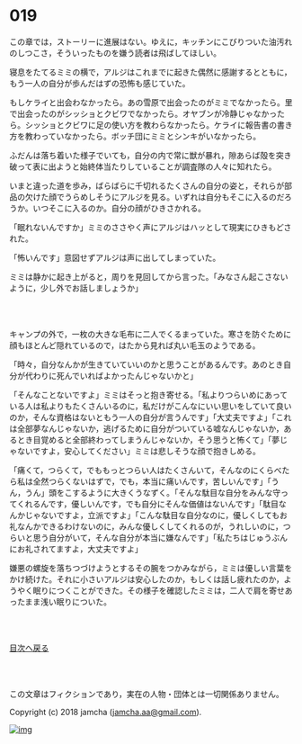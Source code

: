 # 019

この章では，ストーリーに進展はない。ゆえに，キッチンにこびりついた油汚れのしつこさ，そういったものを嫌う読者は飛ばしてほしい。  

寝息をたてるミミの横で，アルジはこれまでに起きた偶然に感謝するとともに，もう一人の自分が歩んだはずの恐怖も感じていた。  

もしケライと出会わなかったら。あの雪原で出会ったのがミミでなかったら。里で出会ったのがシッショとクビワでなかったら。オヤブンが冷静じゃなかったら。シッショとクビワに足の使い方を教わらなかったら。ケライに報告書の書き方を教わっていなかったら。ボッチ団にミミとシンキがいなかったら。  

ふだんは落ち着いた様子でいても，自分の内で常に獣が暴れ，隙あらば殻を突き破って表に出ようと始終体当たりしていることが調査隊の人々に知れたら。  

いまと違った道を歩み，ばらばらに千切れるたくさんの自分の姿と，それらが部品の欠けた顔でうらめしそうにアルジを見る。いずれは自分もそこに入るのだろうか。いつそこに入るのか。自分の顔がひきさかれる。  

「眠れないんですか」ミミのささやく声にアルジはハッとして現実にひきもどされた。  

「怖いんです」意図せずアルジは声に出してしまっていた。  

ミミは静かに起き上がると，周りを見回してから言った。「みなさん起こさないように，少し外でお話しましょうか」  

<br>  
<br>  

キャンプの外で，一枚の大きな毛布に二人でくるまっていた。寒さを防ぐために顔もほとんど隠れているので，はたから見れば丸い毛玉のようである。  

「時々，自分なんかが生きていていいのかと思うことがあるんです。あのとき自分が代わりに死んでいればよかったんじゃないかと」  

「そんなことないですよ」ミミはそっと抱き寄せる。「私よりつらいめにあっている人は私よりもたくさんいるのに，私だけがこんなにいい思いをしていて良いのか，そんな資格はないともう一人の自分が言うんです」「大丈夫ですよ」「これは全部夢なんじゃないか，逃げるために自分がついている嘘なんじゃないか，あるとき目覚めると全部終わってしまうんじゃないか，そう思うと怖くて」「夢じゃないですよ，安心してください」ミミは悲しそうな顔で抱きしめる。  

「痛くて，つらくて，でももっとつらい人はたくさんいて，そんなのにくらべたら私は全然つらくないはずで，でも，本当に痛いんです，苦しいんです」「うん，うん」頭をこするように大きくうなずく。「そんな駄目な自分をみんな守ってくれるんです，優しいんです，でも自分にそんな価値はないんです」「駄目なんかじゃないですよ，立派ですよ」「こんな駄目な自分なのに，優しくしてもお礼なんかできるわけないのに，みんな優しくしてくれるのが，うれしいのに，つらいと思う自分がいて，そんな自分が本当に嫌なんです」「私たちはじゅうぶんにお礼されてますよ，大丈夫ですよ」  

嫌悪の螺旋を落ちつづけようとするその腕をつかみながら，ミミは優しい言葉をかけ続けた。それに小さいアルジは安心したのか，もしくは話し疲れたのか，ようやく眠りにつくことができた。その様子を確認したミミは，二人で肩を寄せあったまま浅い眠りについた。  

<br>  
<br>  

[目次へ戻る](https://github.com/jamcha-aa/OblivionReports/blob/master/README.md)  

<br>  
<br>  

この文章はフィクションであり，実在の人物・団体とは一切関係ありません。  

Copyright (c) 2018 jamcha (jamcha.aa@gmail.com).  

[![img](http://i.creativecommons.org/l/by-nc-sa/4.0/88x31.png)](http://creativecommons.org/licenses/by-nc-sa/4.0/deed)